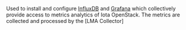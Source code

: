 Used to install and configure
[InfluxDB](http://influxdb.com/) and
[Grafana](http://grafana.org/) which collectively provide access to
metrics analytics of Iota OpenStack. The metrics are collected and
processed by the [LMA Collector]
